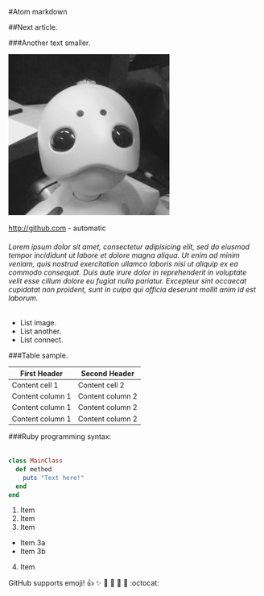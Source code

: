 
#Atom markdown

##Next article.

###Another text smaller.

![GitHub Logo](/images/wakamaru_image.jpg)

http://github.com - automatic


###### Lorem ipsum dolor sit amet, consectetur adipisicing elit, sed do eiusmod tempor incididunt ut labore et dolore magna aliqua. Ut enim ad minim veniam, quis nostrud exercitation ullamco laboris nisi ut aliquip ex ea commodo consequat. Duis aute irure dolor in reprehenderit in voluptate velit esse cillum dolore eu fugiat nulla pariatur. Excepteur sint occaecat cupidatat non proident, sunt in culpa qui officia deserunt mollit anim id est laborum.


* List image.
* List another.
* List connect.

###Table sample.

First Header | Second Header
------------ | -------------
Content cell 1 | Content cell 2
Content column 1 | Content column 2
Content column 1 | Content column 2
Content column 1 | Content column 2

###Ruby programming syntax:

```ruby

class MainClass
  def method
    puts "Text here!"
  end
end

```
1. Item
2. Item
3. Item
  * Item 3a
  * Item 3b
4. Item

GitHub supports emoji!
:+1:
:sparkles:
:camel:
:tada:
:rocket:
:metal:
:octocat:
